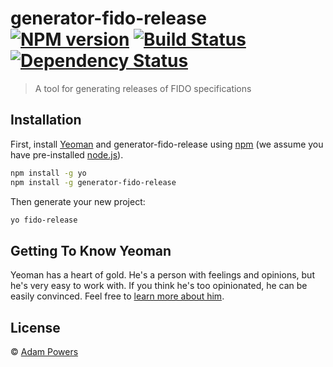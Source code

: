 # generator-fido-release [![NPM version][npm-image]][npm-url] [![Build Status][travis-image]][travis-url] [![Dependency Status][daviddm-image]][daviddm-url]
> A tool for generating releases of FIDO specifications

## Installation

First, install [Yeoman](http://yeoman.io) and generator-fido-release using [npm](https://www.npmjs.com/) (we assume you have pre-installed [node.js](https://nodejs.org/)).

```bash
npm install -g yo
npm install -g generator-fido-release
```

Then generate your new project:

```bash
yo fido-release
```

## Getting To Know Yeoman

Yeoman has a heart of gold. He&#39;s a person with feelings and opinions, but he&#39;s very easy to work with. If you think he&#39;s too opinionated, he can be easily convinced. Feel free to [learn more about him](http://yeoman.io/).

## License

 © [Adam Powers]()


[npm-image]: https://badge.fury.io/js/generator-fido-release.svg
[npm-url]: https://npmjs.org/package/generator-fido-release
[travis-image]: https://travis-ci.org/apowers313/generator-fido-release.svg?branch=master
[travis-url]: https://travis-ci.org/apowers313/generator-fido-release
[daviddm-image]: https://david-dm.org/apowers313/generator-fido-release.svg?theme=shields.io
[daviddm-url]: https://david-dm.org/apowers313/generator-fido-release
